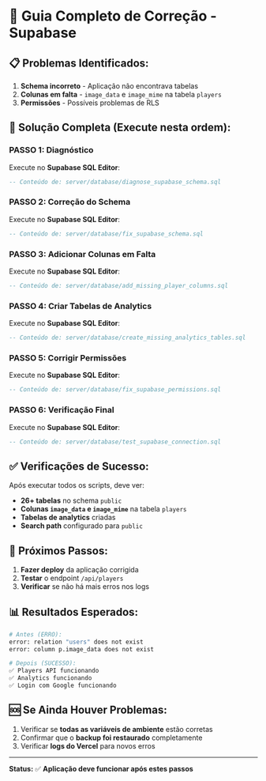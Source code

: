 # 🔧 Guia Completo de Correção - Supabase

## 📋 **Problemas Identificados:**
1. **Schema incorreto** - Aplicação não encontrava tabelas
2. **Colunas em falta** - `image_data` e `image_mime` na tabela `players`
3. **Permissões** - Possíveis problemas de RLS

## 🚀 **Solução Completa (Execute nesta ordem):**

### **PASSO 1: Diagnóstico**
Execute no **Supabase SQL Editor**:
```sql
-- Conteúdo de: server/database/diagnose_supabase_schema.sql
```

### **PASSO 2: Correção do Schema**
Execute no **Supabase SQL Editor**:
```sql
-- Conteúdo de: server/database/fix_supabase_schema.sql
```

### **PASSO 3: Adicionar Colunas em Falta**
Execute no **Supabase SQL Editor**:
```sql
-- Conteúdo de: server/database/add_missing_player_columns.sql
```

### **PASSO 4: Criar Tabelas de Analytics**
Execute no **Supabase SQL Editor**:
```sql
-- Conteúdo de: server/database/create_missing_analytics_tables.sql
```

### **PASSO 5: Corrigir Permissões**
Execute no **Supabase SQL Editor**:
```sql
-- Conteúdo de: server/database/fix_supabase_permissions.sql
```

### **PASSO 6: Verificação Final**
Execute no **Supabase SQL Editor**:
```sql
-- Conteúdo de: server/database/test_supabase_connection.sql
```

## ✅ **Verificações de Sucesso:**

Após executar todos os scripts, deve ver:
- **26+ tabelas** no schema `public`
- **Colunas `image_data` e `image_mime`** na tabela `players`
- **Tabelas de analytics** criadas
- **Search path** configurado para `public`

## 🔄 **Próximos Passos:**

1. **Fazer deploy** da aplicação corrigida
2. **Testar** o endpoint `/api/players`
3. **Verificar** se não há mais erros nos logs

## 📊 **Resultados Esperados:**

```bash
# Antes (ERRO):
error: relation "users" does not exist
error: column p.image_data does not exist

# Depois (SUCESSO):
✅ Players API funcionando
✅ Analytics funcionando  
✅ Login com Google funcionando
```

## 🆘 **Se Ainda Houver Problemas:**

1. Verificar se **todas as variáveis de ambiente** estão corretas
2. Confirmar que o **backup foi restaurado** completamente
3. Verificar **logs do Vercel** para novos erros

---
**Status:** ✅ **Aplicação deve funcionar após estes passos** 